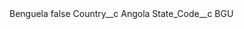 <?xml version="1.0" encoding="UTF-8"?>
<CustomMetadata xmlns="http://soap.sforce.com/2006/04/metadata" xmlns:xsi="http://www.w3.org/2001/XMLSchema-instance" xmlns:xsd="http://www.w3.org/2001/XMLSchema">
    <label>Benguela</label>
    <protected>false</protected>
    <values>
        <field>Country__c</field>
        <value xsi:type="xsd:string">Angola</value>
    </values>
    <values>
        <field>State_Code__c</field>
        <value xsi:type="xsd:string">BGU</value>
    </values>
</CustomMetadata>
